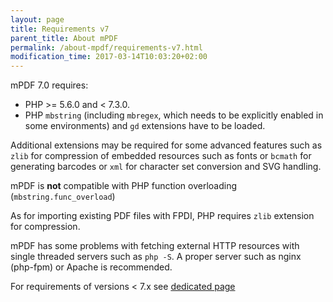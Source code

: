 ```yaml
---
layout: page
title: Requirements v7
parent_title: About mPDF
permalink: /about-mpdf/requirements-v7.html
modification_time: 2017-03-14T10:03:20+02:00
---
```


mPDF 7.0 requires:
 * PHP >= 5.6.0 and < 7.3.0. 
 * PHP `mbstring` (including `mbregex`, which needs to
be explicitly enabled in some environments) and `gd` extensions have to be loaded.

Additional extensions may be required for some advanced features such as `zlib` for compression of embedded
resources such as fonts or `bcmath` for generating barcodes or `xml` for character set conversion
and SVG handling.

mPDF is **not** compatible with PHP function overloading (`mbstring.func_overload`)

As for importing existing PDF files with FPDI, PHP requires `zlib` extension for compression.

mPDF has some problems with fetching external HTTP resources with single threaded servers such as `php -S`. A proper
server such as nginx (php-fpm) or Apache is recommended.

For requirements of versions < 7.x see [dedicated page](https://mpdf.github.io/about-mpdf/requirements-v5.html)
